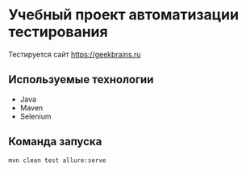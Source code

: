 # Учебный проект автоматизации тестирования

Тестируется сайт https://geekbrains.ru

## Используемые технологии

  - Java
  - Maven
  - Selenium

## Команда запуска

```
mvn clean test allure:serve
```
